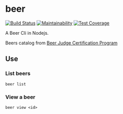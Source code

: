 # beer

[![Build Status](https://travis-ci.org/mrprompt/beer.svg?branch=master)](https://travis-ci.org/mrprompt/beer)
[![Maintainability](https://api.codeclimate.com/v1/badges/18c01e0b07114f7cb11c/maintainability)](https://codeclimate.com/github/mrprompt/beer/maintainability)
[![Test Coverage](https://api.codeclimate.com/v1/badges/18c01e0b07114f7cb11c/test_coverage)](https://codeclimate.com/github/mrprompt/beer/test_coverage)

A Beer Cli in Nodejs.

Beers catalog from [Beer Judge Certification Program](https://www.bjcp.org/)


## Use


### List beers

```console
beer list
```

### View a beer

```
beer view <id>
```
